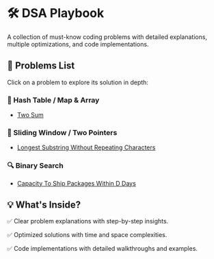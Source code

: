 # 🛠️ DSA Playbook

A collection of must-know coding problems with detailed explanations, multiple optimizations, and code implementations.  

## 📌 Problems List 
Click on a problem to explore its solution in depth:  

### 🔑 Hash Table / Map & Array 
- [Two Sum](./problems/two-sum/README.md)  

### 🔗 Sliding Window / Two Pointers
- [Longest Substring Without Repeating Characters](./problems/longest-substring-without-repeating-characters/README.md)  

### 🔍 Binary Search
- [Capacity To Ship Packages Within D Days](./problems/capacity-to-ship-packages-within-d-days/README.md)  

## 💡 What's Inside? 
✅ Clear problem explanations with step-by-step insights.

✅ Optimized solutions with time and space complexities.

✅ Code implementations with detailed walkthroughs and examples.
